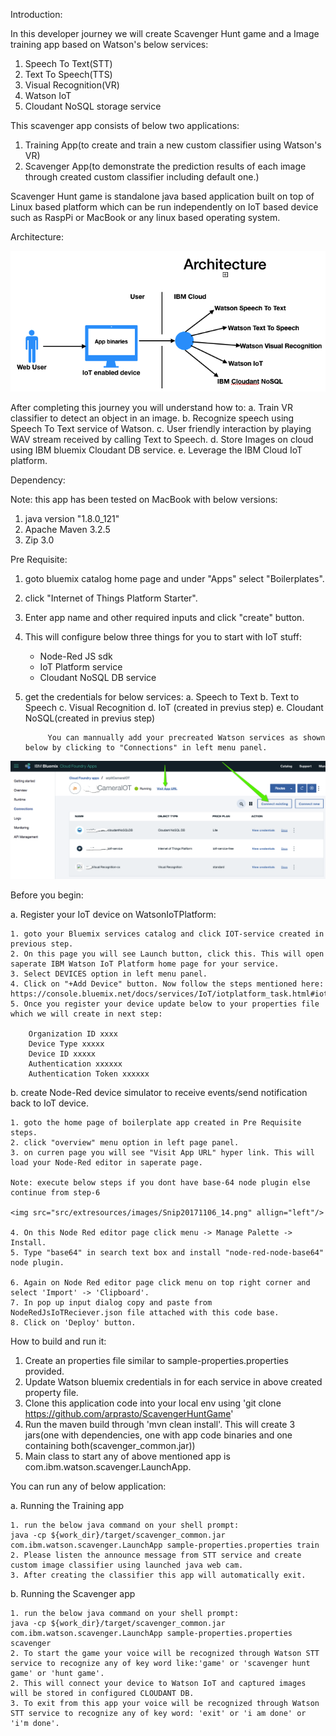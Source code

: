 Introduction:

In this developer journey we will create Scavenger Hunt game and a Image training app based on Watson's below services:

1. Speech To Text(STT)
2. Text To Speech(TTS)
3. Visual Recognition(VR)
4. Watson IoT
5. Cloudant NoSQL storage service

This scavenger app consists of below two applications:
1. Training App(to create and train a new custom classifier using Watson's VR)
2. Scavenger App(to demonstrate the prediction results of each image through created custom classifier including default one.)

Scavenger Hunt game is standalone java based application built on top of Linux based platform which can be run independently on IoT based device such as RaspPi or MacBook or any linux based operating system.

Architecture:

<img src="src/extresources/images/Snip20170721_19.png" allign="center"/>

After completing this journey you will understand how to:
a. Train VR classifier to detect an object in an image.
b. Recognize speech using Speech To Text service of Watson.
c. User friendly interaction by playing WAV stream received by calling Text to Speech.
d. Store Images on cloud using IBM bluemix Cloudant DB service. 
e. Leverage the IBM Cloud IoT platform. 

Dependency:

Note: this app has been tested on MacBook with below versions:
1. java version "1.8.0_121"
2. Apache Maven 3.2.5
3. Zip 3.0

Pre Requisite:

1. goto bluemix catalog home page and under "Apps" select "Boilerplates".
2. click "Internet of Things Platform Starter".
3. Enter app name and other required inputs and click "create" button.
4. This will configure below three things for you to start with IoT stuff:
	* Node-Red JS sdk
	* IoT Platform service
	* Cloudant NoSQL DB service
5. get the credentials for below services:
	a. Speech to Text
	b. Text to Speech
	c. Visual Recognition
	d. IoT (created in previus step)
	e. Cloudant NoSQL(created in previus step)
	
   			You can mannually add your precreated Watson services as shown below by clicking to "Connections" in left menu panel.
<img src="src/extresources/images/Snip20170811_4.png" allign="center"/>

Before you begin:

a. Register your IoT device on WatsonIoTPlatform:

	1. goto your Bluemix services catalog and click IOT-service created in previous step.
	2. On this page you will see Launch button, click this. This will open saperate IBM Watson IoT Platform home page for your service.
	3. Select DEVICES option in left menu panel.
	4. Click on "+Add Device" button. Now follow the steps mentioned here: https://console.bluemix.net/docs/services/IoT/iotplatform_task.html#iotplatform_task'
	5. Once you register your device update below to your properties file which we will create in next step:

		Organization ID xxxx
		Device Type xxxxx
		Device ID xxxxx
		Authentication xxxxxx
		Authentication Token xxxxxx

b. create Node-Red device simulator to receive events/send notification back to IoT device.

	1. goto the home page of boilerplate app created in Pre Requisite steps.
	2. click "overview" menu option in left page panel.
	3. on curren page you will see "Visit App URL" hyper link. This will load your Node-Red editor in saperate page.
	
	Note: execute below steps if you dont have base-64 node plugin else continue from step-6 
	
	<img src="src/extresources/images/Snip20171106_14.png" allign="left"/>
	
	4. On this Node Red editor page click menu -> Manage Palette -> Install. 
	5. Type "base64" in search text box and install "node-red-node-base64" node plugin.
	
	6. Again on Node Red editor page click menu on top right corner and select 'Import' -> 'Clipboard'.
	7. In pop up input dialog copy and paste from NodeRedJsIoTReciever.json file attached with this code base.
	8. Click on 'Deploy' button. 

How to build and run it:

1. Create an properties file similar to sample-properties.properties provided.
2. Update Watson bluemix credentials in for each service in above created property file.
3. Clone this application code into your local env using 'git clone https://github.com/arprasto/ScavengerHuntGame'
3. Run the maven build through 'mvn clean install'. This will create 3 jars(one with dependencies, one with app code binaries and one containing both(scavenger_common.jar))
4. Main class to start any of above mentioned app is com.ibm.watson.scavenger.LaunchApp. 

You can run any of below application:

a. Running the Training app

	1. run the below java command on your shell prompt:
	java -cp ${work_dir}/target/scavenger_common.jar com.ibm.watson.scavenger.LaunchApp sample-properties.properties train
	2. Please listen the announce message from STT service and create custom image classifier using launched java web cam.  
	3. After creating the classifier this app will automatically exit.

b. Running the Scavenger app

	1. run the below java command on your shell prompt:
	java -cp ${work_dir}/target/scavenger_common.jar com.ibm.watson.scavenger.LaunchApp sample-properties.properties scavenger
	2. To start the game your voice will be recognized through Watson STT service to recognize any of key word like:'game' or 'scavenger hunt game' or 'hunt game'.
	2. This will connect your device to Watson IoT and captured images will be stored in configured CLOUDANT DB.
	3. To exit from this app your voice will be recognized through Watson STT service to recognize any of key word: 'exit' or 'i am done' or 'i'm done'.